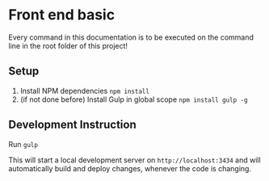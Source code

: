 # Front end basic

Every command in this documentation is to be executed on the command line in the root folder of this project!

## Setup

1. Install NPM dependencies ```npm install```
2. (if not done before) Install Gulp in global scope ```npm install gulp -g```

## Development Instruction
Run ```gulp```

This will start a local development server on ```http://localhost:3434``` and will automatically build and deploy changes, whenever the code is changing.

